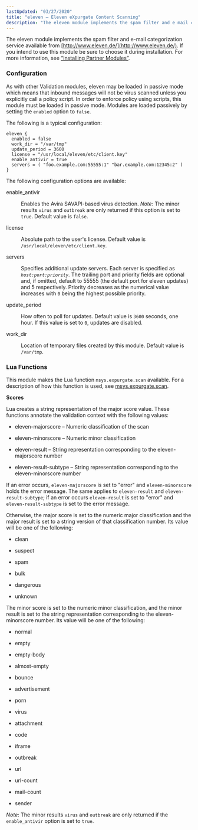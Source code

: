 ```yaml
---
lastUpdated: "03/27/2020"
title: "eleven – Eleven eXpurgate Content Scanning"
description: "The eleven module implements the spam filter and e mail categorization service available from http www eleven de If you intend to use this module be sure to choose it during installation For more information see Section 12 1 Installing Partner Modules As with other Validation modules eleven may be..."
---
```


<a name="idp21563024"></a> 

The eleven module implements the spam filter and e-mail categorization service available from [http://www.eleven.de/](http://www.eleven.de/). If you intend to use this module be sure to choose it during installation. For more information, see [“Installing Partner Modules”](/momentum/4/post-installation#install.additional.packages).

### <a name="modules.eleven.configuration"></a> Configuration

As with other Validation modules, eleven may be loaded in passive mode which means that inbound messages will not be virus scanned unless you explicitly call a policy script. In order to enforce policy using scripts, this module must be loaded in passive mode. Modules are loaded passively by setting the `enabled` option to `false`.

The following is a typical configuration:

<a name="example.eleven3"></a> 


```
eleven {
  enabled = false
  work_dir = "/var/tmp"
  update_period = 3600
  license = "/usr/local/eleven/etc/client.key"
  enable_antivir = true
  servers = ( "foo.example.com:55555:1" "bar.example.com:12345:2" )
}
```

The following configuration options are available:

<dl class="variablelist">

<dt>enable_antivir</dt>

<dd>

Enables the Avira SAVAPI-based virus detection. *Note*: The minor results `virus` and `outbreak` are only returned if this option is set to `true`. Default value is `false`.

</dd>

<dt>license</dt>

<dd>

Absolute path to the user's license. Default value is `/usr/local/eleven/etc/client.key`.

</dd>

<dt>servers</dt>

<dd>

Specifies additional update servers. Each server is specified as *`host:port:priority`*. The trailing port and priority fields are optional and, if omitted, default to 55555 (the default port for eleven updates) and 5 respectively. Priority decreases as the numerical value increases with `0` being the highest possible priority.

</dd>

<dt>update_period</dt>

<dd>

How often to poll for updates. Default value is `3600` seconds, one hour. If this value is set to `0`, updates are disabled.

</dd>

<dt>work_dir</dt>

<dd>

Location of temporary files created by this module. Default value is `/var/tmp`.

</dd>

</dl>

### <a name="modules.eleven.lua.functions"></a> Lua Functions

This module makes the Lua function `msys.expurgate.scan` available. For a description of how this function is used, see [msys.expurgate.scan](/momentum/4/lua/ref-msys-expurgate-scan).

**<a name="modules.eleven.scores"></a> Scores**

Lua creates a string representation of the major score value. These functions annotate the validation context with the following values:

*   eleven-majorscore – Numeric classification of the scan

*   eleven-minorscore – Numeric minor classification

*   eleven-result – String representation corresponding to the eleven-majorscore number

*   eleven-result-subtype – String representation corresponding to the eleven-minorscore number

If an error occurs, `eleven-majorscore` is set to "error" and `eleven-minorscore` holds the error message. The same applies to `eleven-result` and `eleven-result-subtype`; if an error occurs `eleven-result` is set to "error" and `eleven-result-subtype` is set to the error message.

Otherwise, the major score is set to the numeric major classification and the major result is set to a string version of that classification number. Its value will be one of the following:

*   clean

*   suspect

*   spam

*   bulk

*   dangerous

*   unknown

The minor score is set to the numeric minor classification, and the minor result is set to the string representation corresponding to the eleven-minorscore number. Its value will be one of the following:

*   normal

*   empty

*   empty-body

*   almost-empty

*   bounce

*   advertisement

*   porn

*   virus

*   attachment

*   code

*   iframe

*   outbreak

*   url

*   url-count

*   mail-count

*   sender

*Note*: The minor results `virus` and `outbreak` are only returned if the `enable_antivir` option is set to `true`.